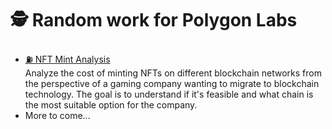 # 🕵️ Random work for Polygon Labs

- [⛽️ NFT Mint Analysis](nft-mint-analysis/README.md)  
  Analyze the cost of minting NFTs on different blockchain networks from the perspective of a gaming company wanting to migrate to blockchain technology. The goal is to understand if it's feasible and what chain is the most suitable option for the company.
- More to come...
